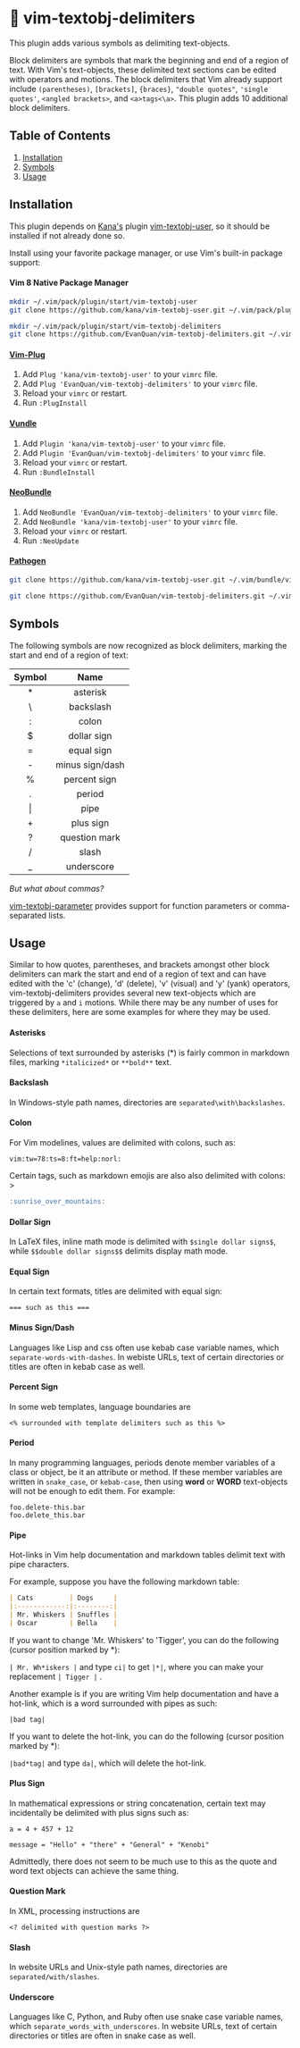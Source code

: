 # :sunrise_over_mountains: vim-textobj-delimiters

This plugin adds various symbols as delimiting text-objects.

Block delimiters are symbols that mark the beginning and end of a region of
text. With Vim's text-objects, these delimited text sections can be edited
with operators and motions. The block delimiters that Vim already support
include `(parentheses)`, `[brackets]`, `{braces}`, `"double quotes"`,
`'single quotes'`, `<angled brackets>`, and `<a>tags<\a>`. This plugin adds
10 additional block delimiters.

Table of Contents
-----------------
1. [Installation](#installation)
2. [Symbols](#symbols)
3. [Usage](#usage)

## Installation

This plugin depends on [Kana's](https://github.com/kana) plugin
[vim-textobj-user](https://github.com/kana/vim-textobj-user), so it should be
installed if not already done so.

Install using your favorite package manager, or use Vim's built-in package
support:

#### Vim 8 Native Package Manager

```bash
mkdir ~/.vim/pack/plugin/start/vim-textobj-user
git clone https://github.com/kana/vim-textobj-user.git ~/.vim/pack/plugin/start/vim-textobj-user

mkdir ~/.vim/pack/plugin/start/vim-textobj-delimiters
git clone https://github.com/EvanQuan/vim-textobj-delimiters.git ~/.vim/pack/plugin/start/vim-textobj-delimiters
```

#### [Vim-Plug](https://github.com/junegunn/vim-plug)

1. Add `Plug 'kana/vim-textobj-user'` to your `vimrc` file.
2. Add `Plug 'EvanQuan/vim-textobj-delimiters'` to your `vimrc` file.
3. Reload your `vimrc` or restart.
4. Run `:PlugInstall`

#### [Vundle](https://github.com/VundleVim/Vundle.vim)

1. Add `Plugin 'kana/vim-textobj-user'` to your `vimrc` file.
2. Add `Plugin 'EvanQuan/vim-textobj-delimiters'` to your `vimrc` file.
3. Reload your `vimrc` or restart.
4. Run `:BundleInstall`

#### [NeoBundle](https://github.com/Shougo/neobundle.vim)

1. Add `NeoBundle 'EvanQuan/vim-textobj-delimiters'` to your `vimrc` file.
2. Add `NeoBundle 'kana/vim-textobj-user'` to your `vimrc` file.
3. Reload your `vimrc` or restart.
4. Run `:NeoUpdate`

#### [Pathogen](https://github.com/tpope/vim-pathogen)

```bash
git clone https://github.com/kana/vim-textobj-user.git ~/.vim/bundle/vim-textobj-user

git clone https://github.com/EvanQuan/vim-textobj-delimiters.git ~/.vim/bundle/vim-textobj-delimiters
```

## Symbols

The following symbols are now recognized as block delimiters, marking the
start and end of a region of text:

| Symbol | Name            |
|:------:|:---------------:|
| *      | asterisk        |
| \      | backslash       |
| :      | colon           |
| $      | dollar sign     |
| =      | equal sign      |
| -      | minus sign/dash |
| %      | percent sign    |
| .      | period          |
| \|     | pipe            |
| +      | plus sign       |
| ?      | question mark   |
| /      | slash           |
| _      | underscore      |

*But what about commas?*

[vim-textobj-parameter](https://github.com/sgur/vim-textobj-parameter)
provides support for function parameters or comma-separated lists.

## Usage

Similar to how quotes, parentheses, and brackets amongst other block
delimiters can mark the start and end of a region of text and can have edited
with the 'c' (change), 'd' (delete), 'v' (visual) and 'y' (yank) operators,
vim-textobj-delimiters provides several new text-objects which are triggered
by `a` and `i` motions. While there may be any number of uses for these
delimiters, here are some examples for where they may be used.

#### Asterisks

Selections of text surrounded by asterisks (\*) is fairly common in markdown
files, marking `*italicized*` or `**bold**` text.

#### Backslash

In Windows-style path names, directories are `separated\with\backslashes`.

#### Colon

For Vim modelines, values are delimited with colons, such as:

```vim
vim:tw=78:ts=8:ft=help:norl:
```

Certain tags, such as markdown emojis are also also delimited with colons: >

```markdown
:sunrise_over_mountains:
```

#### Dollar Sign

In LaTeX files, inline math mode is delimited with `$single dollar signs$`,
while `$$double dollar signs$$` delimits display math mode.

#### Equal Sign

In certain text formats, titles are delimited with equal sign:

```
=== such as this ===
```

#### Minus Sign/Dash

Languages like Lisp and css often use kebab case variable names, which
`separate-words-with-dashes`. In webiste URLs, text of certain directories or
titles are often in kebab case as well.

#### Percent Sign

In some web templates, language boundaries are

```
<% surrounded with template delimiters such as this %>
```

#### Period

In many programming languages, periods denote member variables of a class or
object, be it an attribute or method. If these member variables are written in
`snake_case`, or `kebab-case`, then using **word** or **WORD** text-objects will
not be enough to edit them. For example:

```
foo.delete-this.bar
foo.delete_this.bar
```

#### Pipe

Hot-links in Vim help documentation and markdown tables delimit text with
pipe characters.

For example, suppose you have the following markdown table:

```markdown
| Cats         | Dogs     |
|:------------:|:--------:|
| Mr. Whiskers | Snuffles |
| Oscar        | Bella    |
```
If you want to change 'Mr. Whiskers' to 'Tigger', you can do the following
(cursor position marked by \*):

`| Mr. Wh*iskers |` and type `ci|` to get `|*|`, where you can make your
replacement `| Tigger |` .

Another example is if you are writing Vim help documentation and have
a hot-link, which is a word surrounded with pipes as such:

```
|bad tag|
```

If you want to delete the hot-link, you can do the following (cursor position
marked by \*):

`|bad*tag|` and type `da|`, which will delete the hot-link.

#### Plus Sign

In mathematical expressions or string concatenation, certain text may
incidentally be delimited with plus signs such as:

```
a = 4 + 457 + 12

message = "Hello" + "there" + "General" + "Kenobi"
```

Admittedly, there does not seem to be much use to this as the quote and
word text objects can achieve the same thing.

#### Question Mark

In XML, processing instructions are
```
<? delimited with question marks ?>
```

#### Slash

In website URLs and Unix-style path names, directories are
`separated/with/slashes`.

#### Underscore

Languages like C, Python, and Ruby often use snake case variable names, which
`separate_words_with_underscores`. In website URLs, text of certain
directories or titles are often in snake case as well.

